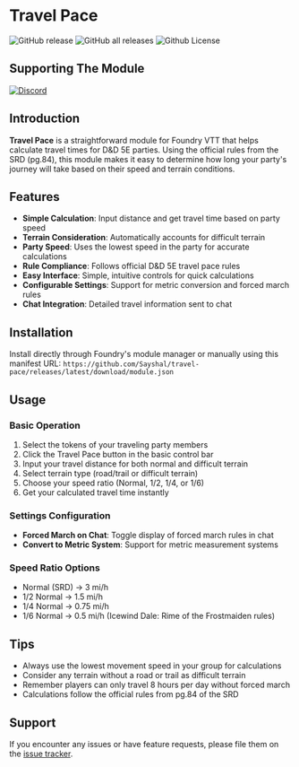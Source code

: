 # Travel Pace

![GitHub release](https://img.shields.io/github/v/release/Sayshal/travel-pace?style=for-the-badge)
![GitHub all releases](https://img.shields.io/github/downloads/Sayshal/travel-pace/total?style=for-the-badge)
![Github License](https://img.shields.io/github/license/Sayshal/travel-pace?style=for-the-badge)

## Supporting The Module

[![Discord](https://dcbadge.limes.pink/api/server/PzzUwU9gdz)](https://discord.gg/PzzUwU9gdz)

## Introduction

**Travel Pace** is a straightforward module for Foundry VTT that helps calculate travel times for D&D 5E parties. Using the official rules from the SRD (pg.84), this module makes
it easy to determine how long your party's journey will take based on their speed and terrain conditions.

## Features

- **Simple Calculation**: Input distance and get travel time based on party speed
- **Terrain Consideration**: Automatically accounts for difficult terrain
- **Party Speed**: Uses the lowest speed in the party for accurate calculations
- **Rule Compliance**: Follows official D&D 5E travel pace rules
- **Easy Interface**: Simple, intuitive controls for quick calculations
- **Configurable Settings**: Support for metric conversion and forced march rules
- **Chat Integration**: Detailed travel information sent to chat

## Installation

Install directly through Foundry's module manager or manually using this manifest URL:
`https://github.com/Sayshal/travel-pace/releases/latest/download/module.json`

## Usage

### Basic Operation

1. Select the tokens of your traveling party members
2. Click the Travel Pace button in the basic control bar
3. Input your travel distance for both normal and difficult terrain
4. Select terrain type (road/trail or difficult terrain)
5. Choose your speed ratio (Normal, 1/2, 1/4, or 1/6)
6. Get your calculated travel time instantly

### Settings Configuration

- **Forced March on Chat**: Toggle display of forced march rules in chat
- **Convert to Metric System**: Support for metric measurement systems

### Speed Ratio Options

- Normal (SRD) → 3 mi/h
- 1/2 Normal → 1.5 mi/h
- 1/4 Normal → 0.75 mi/h
- 1/6 Normal → 0.5 mi/h (Icewind Dale: Rime of the Frostmaiden rules)

## Tips

- Always use the lowest movement speed in your group for calculations
- Consider any terrain without a road or trail as difficult terrain
- Remember players can only travel 8 hours per day without forced march
- Calculations follow the official rules from pg.84 of the SRD

## Support

If you encounter any issues or have feature requests, please file them on the [issue tracker](https://github.com/Sayshal/travel-pace/issues).
